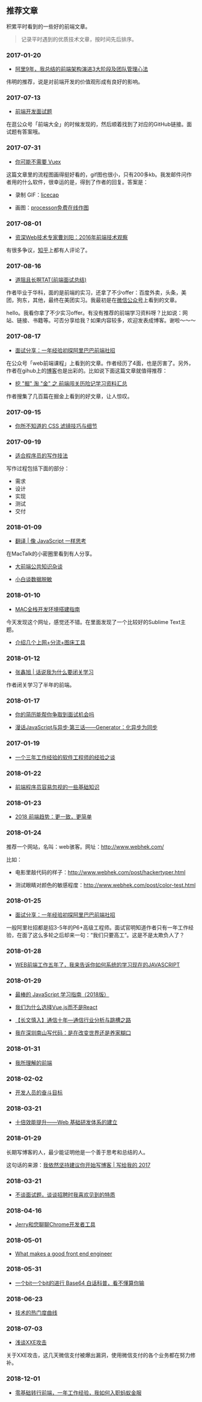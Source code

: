 ## 推荐文章


积累平时看到的一些好的前端文章。


> 记录平时遇到的优质技术文章，按时间先后排序。


### 2017-01-20

- [阿里9年，我总结的前端架构演进3大阶段及团队管理心法](http://www.infoq.com/cn/news/2017/01/Ali-9-3)

伟明的推荐，说是对前端开发的价值观形成有良好的影响。


### 2017-07-13

- [前端开发面试题](https://github.com/markyun/My-blog/tree/master/Front-end-Developer-Questions)

在逛公众号「前端大全」的时候发现的，然后顺着找到了对应的GitHub链接。面试题有答案哦。


### 2017-07-31

- [你可能不需要 Vuex](https://github.com/chenbin92/blog/issues/1)

这篇文章里的流程图画得挺好看的，gif图也很小，只有200多kb。我发邮件问作者用的什么软件，很幸运的是，得到了作者的回复。答案是：

- 录制 GIF：[licecap](https://github.com/justinfrankel/licecap)

- 画图：[processon免费在线作图](https://www.processon.com/)


### 2017-08-01

- [资深Web技术专家曹刘阳：2016年前端技术观察](http://geek.csdn.net/news/detail/128912)

有很多争议，[知乎](https://www.zhihu.com/question/53625757)上都有人评论了。


### 2017-08-16

- [道阻且长啊TAT(前端面试总结)](https://segmentfault.com/a/1190000010631325?_ea=2359607)

作者毕业于华科，面的是前端的实习，还拿了不少offer：百度外卖，头条，美团，狗东，其他，最终在美团实习。我最初是在[微信公众号](https://mp.weixin.qq.com/s/_clHr5a6_JzTos9bKpvKrA)上看到的文章。


hello。我看你拿了不少实习offer。有没有推荐的前端学习资料呀？比如说：网站、链接、书籍等。可否分享给我？如果内容较多，欢迎发表成博客。谢啦～～～


### 2017-08-17

- [面试分享：一年经验初探阿里巴巴前端社招](https://github.com/jawil/blog/issues/22)

在公众号「web前端课程」上看到的文章。作者经历了4面，也是厉害了。另外，作者在gihub上的[博客](https://github.com/jawil/blog)也是出彩的。比如说下面这篇文章就值得推荐：

- [挖 "掘" 淘 "金" 之 前端闯关历险记学习资料汇总](https://github.com/jawil/blog/issues/4)

作者搜集了几百篇在掘金上看到的好文章，让人惊叹。


### 2017-09-15

- [你所不知道的 CSS 滤镜技巧与细节](http://www.cnblogs.com/coco1s/p/7519460.html)


### 2017-09-19

- [适合程序员的写作技法](http://www.cnblogs.com/mindwind/p/7536748.html)

写作过程包括下面的部分：

- 需求
- 设计
- 实现
- 测试
- 交付


### 2018-01-09

- [翻译 | 像 JavaScript 一样思考](http://www.ituring.com.cn/article/497284)

在MacTalk的小密圈里看到有人分享。

- [大前端公共知识杂谈](https://time.geekbang.org/column/article/241)

- [小白谈数据脱敏](http://www.54tianzhisheng.cn/2017/10/28/Data-Desensitization/)


### 2018-01-10

- [MAC全栈开发环境搭建指南](https://mac.aotu.io/)

今天发现这个网址，感觉还不错。在里面发现了一个比较好的Sublime Text主题。

- [介绍几个上网+分流+图床工具](http://www.viyuedu.com/kaopuseo/61071.html)

### 2018-01-12

- [张鑫旭 | 话说我为什么要闭关学习](http://www.zhangxinxu.com/life/2013/03/%E6%88%91%E4%B8%BA%E4%BB%80%E4%B9%88%E8%A6%81%E9%97%AD%E5%85%B3%E5%AD%A6%E4%B9%A0/)

作者闭关学习了半年的前端。


### 2018-01-17

- [你的简历能帮你争取到面试机会吗](http://www.cnblogs.com/JavaArchitect/archive/2018/01/09/8249594.html)

- [漫话JavaScript与异步·第三话——Generator：化异步为同步](http://www.cnblogs.com/leegent/archive/2018/01/10/8207246.html)


### 2017-01-19

- [一个三年工作经验的软件工程师的经验之谈](http://www.cnblogs.com/lovesong/p/5721828.html)

### 2018-01-22

- [前端程序员容易忽视的一些基础知识](https://www.cnblogs.com/fsyz/p/8327451.html)


### 2018-01-23

- [2018 前端趋势：更一致，更简单](https://mp.weixin.qq.com/s/HdNQv6eRchBXpNUVRuLZpQ)


### 2018-01-24

推荐一个网站，名叫：web骇客。网址：<http://www.webhek.com/>


比如：


- 电影里敲代码的样子：<http://www.webhek.com/post/hackertyper.html>

- 测试眼睛对颜色的敏感程度：<http://www.webhek.com/post/color-test.html>



### 2018-01-25

- [面试分享：一年经验初探阿里巴巴前端社招](https://www.cnblogs.com/fsyz/p/8298921.html)

一般阿里社招都是招3-5年的P6+高级工程师。面试官明知道作者只有一年工作经验，在面了这么多轮之后却来一句：“我们只要高工”。这是不是太欺负人了？


### 2018-01-28

- [WEB前端工作五年了，我来告诉你如何系统的学习现在的JAVASCRIPT](http://www.cnblogs.com/gongyue/p/8073235.html)


### 2018-01-29

- [最棒的 JavaScript 学习指南（2018版）](https://www.cnblogs.com/lhb25/p/8361799.html)


- [我们为什么选择Vue.js而不是React](http://www.infoq.com/cn/news/2016/12/why-Vue-js-no-react)


- [【长文慎入】通信十年—通信行业分析与跳槽之路](【长文慎入】通信十年—通信行业分析与跳槽之路)


- [我在深圳南山写代码：是在改变世界还是养家糊口](https://news.cnblogs.com/n/588481/)


### 2018-01-31

- [我所理解的前端](https://www.cnblogs.com/Smiled/p/8377188.html)


### 2018-02-02

- [开发人员的奋斗目标](https://www.cnblogs.com/1si2/p/devroad.html)


### 2018-03-21

- [十倍效能提升——Web 基础研发体系的建立](https://www.cnblogs.com/sskyy/p/8613393.html)





### 2018-01-29

长期写博客的人，最少能证明他是一个善于思考和总结的人。

这句话的来源：[我依然坚持建议你开始写博客 | 写给我的 2017](https://www.cnblogs.com/plokmju/p/8108846.html)

### 2018-03-21

- [不谈面试题，谈谈招聘时我喜欢见到的特质](https://www.cnblogs.com/dino623/p/8583514.html)

### 2018-04-16

- [Jerry和您聊聊Chrome开发者工具](https://mp.weixin.qq.com/s/CPnbx8ZfszPEcI3Y8RittA)


### 2018-05-01

- [What makes a good front end engineer](https://www.nczonline.net/blog/2007/08/15/what-makes-a-good-front-end-engineer/)


### 2018-05-31

- [一个bit一个bit的进行 Base64 白话科普，看不懂算你输](https://mp.weixin.qq.com/s/TcJUQbqjBditRvRIHuXX-Q)


### 2018-06-23

- [技术的热门度曲线](http://www.ruanyifeng.com/blog/2017/03/gartner-hype-cycle.html)


### 2018-07-03

- [浅谈XXE攻击](http://www.freebuf.com/articles/web/126788.html)

关于XXE攻击，这几天微信支付被爆出漏洞，使用微信支付的各个业务都在努力修补。


### 2018-12-01


- [零基础转行前端，一年工作经验，我如何入职蚂蚁金服](https://juejin.im/post/5c011c92f265da614e2bd0c2)










